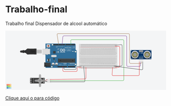 # Trabalho-final
Trabalho final Dispensador de alcool automático



<img src="Dispensador.png">









<a href="Codigo.ino">Clique aqui o para código</a>
